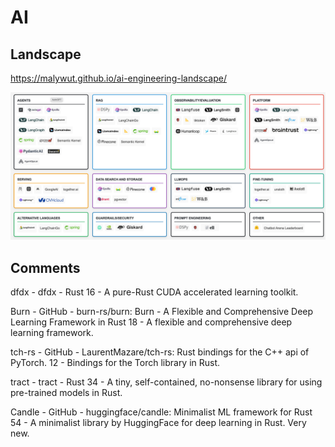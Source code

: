 # AI


## Landscape

https://malywut.github.io/ai-engineering-landscape/

![Landscape](../assets/ai_landscape_202502.png)



## Comments
dfdx - dfdx - Rust 16 - A pure-Rust CUDA accelerated learning toolkit.

Burn - GitHub - burn-rs/burn: Burn - A Flexible and Comprehensive Deep Learning Framework in Rust 18 - A flexible and comprehensive deep learning framework.

tch-rs - GitHub - LaurentMazare/tch-rs: Rust bindings for the C++ api of PyTorch. 12 - Bindings for the Torch library in Rust.

tract - tract - Rust 34 - A tiny, self-contained, no-nonsense library for using pre-trained models in Rust.

Candle - GitHub - huggingface/candle: Minimalist ML framework for Rust 54 - A minimalist library by HuggingFace for deep learning in Rust. Very new.




